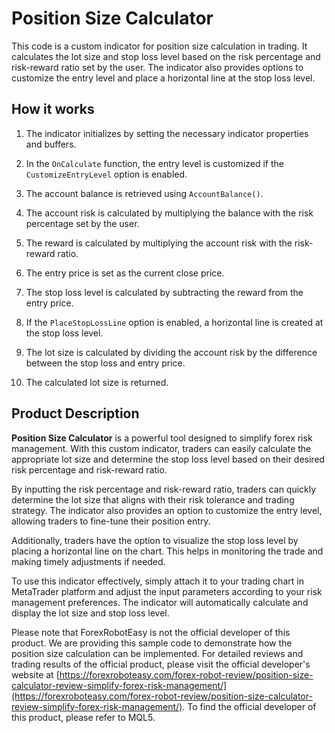 # Position Size Calculator

This code is a custom indicator for position size calculation in trading. It calculates the lot size and stop loss level based on the risk percentage and risk-reward ratio set by the user. The indicator also provides options to customize the entry level and place a horizontal line at the stop loss level.

## How it works

1. The indicator initializes by setting the necessary indicator properties and buffers.

2. In the `OnCalculate` function, the entry level is customized if the `CustomizeEntryLevel` option is enabled.

3. The account balance is retrieved using `AccountBalance()`.

4. The account risk is calculated by multiplying the balance with the risk percentage set by the user.

5. The reward is calculated by multiplying the account risk with the risk-reward ratio.

6. The entry price is set as the current close price.

7. The stop loss level is calculated by subtracting the reward from the entry price.

8. If the `PlaceStopLossLine` option is enabled, a horizontal line is created at the stop loss level.

9. The lot size is calculated by dividing the account risk by the difference between the stop loss and entry price.

10. The calculated lot size is returned.

## Product Description

**Position Size Calculator** is a powerful tool designed to simplify forex risk management. With this custom indicator, traders can easily calculate the appropriate lot size and determine the stop loss level based on their desired risk percentage and risk-reward ratio.

By inputting the risk percentage and risk-reward ratio, traders can quickly determine the lot size that aligns with their risk tolerance and trading strategy. The indicator also provides an option to customize the entry level, allowing traders to fine-tune their position entry.

Additionally, traders have the option to visualize the stop loss level by placing a horizontal line on the chart. This helps in monitoring the trade and making timely adjustments if needed.

To use this indicator effectively, simply attach it to your trading chart in MetaTrader platform and adjust the input parameters according to your risk management preferences. The indicator will automatically calculate and display the lot size and stop loss level.

Please note that ForexRobotEasy is not the official developer of this product. We are providing this sample code to demonstrate how the position size calculation can be implemented. For detailed reviews and trading results of the official product, please visit the official developer's website at [https://forexroboteasy.com/forex-robot-review/position-size-calculator-review-simplify-forex-risk-management/](https://forexroboteasy.com/forex-robot-review/position-size-calculator-review-simplify-forex-risk-management/). To find the official developer of this product, please refer to MQL5.
